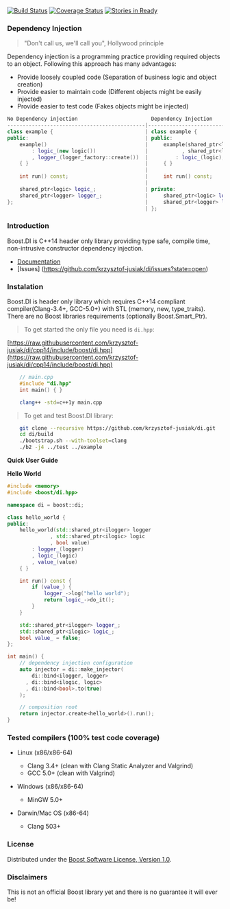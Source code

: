 [![Build Status](https://travis-ci.org/krzysztof-jusiak/di.svg?branch=cpp14)](https://travis-ci.org/krzysztof-jusiak/di)
[![Coverage Status](https://coveralls.io/repos/krzysztof-jusiak/di/badge.png?branch=cpp14)](https://coveralls.io/r/krzysztof-jusiak/di?branch=cpp14)
[![Stories in Ready](https://badge.waffle.io/krzysztof-jusiak/di.svg?label=ready&title=Ready)](http://waffle.io/krzysztof-jusiak/di)

### Dependency Injection
> "Don't call us, we'll call you", Hollywood principle


Dependency injection is a programming practice providing required objects to an object. Following this approach has many advantages:

* Provide loosely coupled code (Separation of business logic and object creation)
* Provide easier to maintain code (Different objects might be easily injected)
* Provide easier to test code (Fakes objects might be injected)

```cpp
No Dependency injection                        Dependency Injection
---------------------------------------------|-----------------------------------------
class example {                              | class example {
public:                                      | public:
    example()                                |     example(shared_ptr<logic> logic
        : logic_(new logic())                |           , shared_ptr<logger> logger)
        , logger_(logger_factory::create())  |         : logic_(logic), logger_(logger)
    { }                                      |     { }
                                             |
    int run() const;                         |     int run() const;
                                             |
    shared_ptr<logic> logic_;                | private:
    shared_ptr<logger> logger_;              |     shared_ptr<logic> logic_;
};                                           |     shared_ptr<logger> logger_;
                                             | };
```

### Introduction
Boost.DI is C++14 header only library providing type safe, compile time, non-intrusive constructor dependency injection.

* [Documentation](http://krzysztof-jusiak.github.io/di/cpp14/boost/libs/di/doc/html)
* [Issues] (https://github.com/krzysztof-jusiak/di/issues?state=open)

### Instalation
Boost.DI is header only library which requires C++14 compliant compiler(Clang-3.4+, GCC-5.0+) with STL (memory, new, type\_traits). There are no Boost libraries requirements (optionally Boost.Smart\_Ptr).

> To get started the only file you need is `di.hpp`:

[https://raw.githubusercontent.com/krzysztof-jusiak/di/cpp14/include/boost/di.hpp](https://raw.githubusercontent.com/krzysztof-jusiak/di/cpp14/include/boost/di.hpp)

```cpp
    // main.cpp
    #include "di.hpp"
    int main() { }
```

```sh
    clang++ -std=c++1y main.cpp
```

> To get and test Boost.DI library:

```sh
    git clone --recursive https://github.com/krzysztof-jusiak/di.git
    cd di/build
    ./bootstrap.sh --with-toolset=clang
    ./b2 -j4 ../test ../example
```

**Quick User Guide**

**Hello World**

```cpp
#include <memory>
#include <boost/di.hpp>

namespace di = boost::di;

class hello_world {
public:
    hello_world(std::shared_ptr<ilogger> logger
              , std::shared_ptr<ilogic> logic
              , bool value)
        : logger_(logger)
        , logic_(logic)
        , value_(value)
    { }

    int run() const {
        if (value_) {
            logger_->log("hello world");
            return logic_->do_it();
        }
    }

    std::shared_ptr<ilogger> logger_;
    std::shared_ptr<ilogic> logic_;
    bool value_ = false;
};

int main() {
    // dependency injection configuration
    auto injector = di::make_injector(
        di::bind<ilogger, logger>
      , di::bind<ilogic, logic>
      , di::bind<bool>.to(true)
    );

    // composition root
    return injector.create<hello_world>().run();
}
```

### Tested compilers (100% test code coverage)
* Linux (x86/x86-64)
   * Clang 3.4+ (clean with Clang Static Analyzer and Valgrind)
   * GCC 5.0+ (clean with Valgrind)

* Windows (x86/x86-64)
   * MinGW 5.0+

* Darwin/Mac OS (x86-64)
   * Clang 503+

### License
Distributed under the [Boost Software License, Version 1.0](http://www.boost.org/LICENSE_1_0.txt).

### Disclaimers
This is not an official Boost library yet and there is no guarantee it will ever be!

